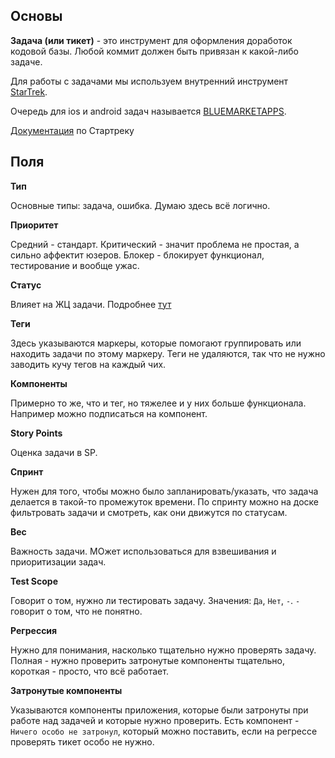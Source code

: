 ## Основы

**Задача (или тикет)** - это инструмент для оформления доработок кодовой базы. Любой коммит должен быть привязан к какой-либо задаче.

Для работы с задачами мы используем внутренний инструмент [StarTrek](https://st.yandex-team.ru).

Очередь для ios и android задач называется [BLUEMARKETAPPS](https://st.yandex-team.ru/BLUEMARKETAPPS).

[Документация](https://doc.yandex-team.ru/tracker/external/index.html) по Стартреку

## Поля

**Тип**

Основные типы: задача, ошибка. Думаю здесь всё логично.

**Приоритет**

Средний - стандарт.
Критический - значит проблема не простая, а сильно аффектит юзеров.
Блокер - блокирует функционал, тестирование и вообще ужас.

**Статус**

Влияет на ЖЦ задачи. Подробнее [тут](https://docs.yandex-team.ru/market-mobile/common/ticket-lifecycle)

**Теги**

Здесь указываются маркеры, которые помогают группировать или находить задачи по этому маркеру.
Теги не удаляются, так что не нужно заводить кучу тегов на каждый чих.

**Компоненты**

Примерно то же, что и тег, но тяжелее и у них больше функционала.
Например можно подписаться на компонент.

**Story Points**

Оценка задачи в SP.

**Спринт**

Нужен для того, чтобы можно было запланировать/указать, что задача делается в такой-то промежуток времени.
По спринту можно на доске фильтровать задачи и смотреть, как они движутся по статусам.

**Вес**

Важность задачи. МОжет использоваться для взвешивания и приоритизации задач.

**Test Scope**

Говорит о том, нужно ли тестировать задачу. Значения: `Да`, `Нет`, `-`. `-` говорит о том, что не понятно.

**Регрессия**

Нужно для понимания, насколько тщательно нужно проверять задачу.
Полная - нужно проверить затронутые компоненты тщательно, короткая - просто, что всё работает.

**Затронутые компоненты**

Указываются компоненты приложения, которые были затронуты при работе над задачей и которые нужно проверить.
Есть компонент - `Ничего особо не затронул`, который можно поставить, если на регрессе проверять тикет особо не нужно.

